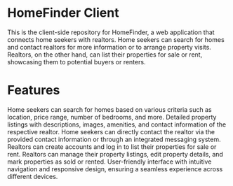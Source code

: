 # HomeFinder Client
This is the client-side repository for HomeFinder, a web application that connects home seekers with realtors. Home seekers can search for homes and contact realtors for more information or to arrange property visits. Realtors, on the other hand, can list their properties for sale or rent, showcasing them to potential buyers or renters.

# Features
Home seekers can search for homes based on various criteria such as location, price range, number of bedrooms, and more.
Detailed property listings with descriptions, images, amenities, and contact information of the respective realtor.
Home seekers can directly contact the realtor via the provided contact information or through an integrated messaging system.
Realtors can create accounts and log in to list their properties for sale or rent.
Realtors can manage their property listings, edit property details, and mark properties as sold or rented.
User-friendly interface with intuitive navigation and responsive design, ensuring a seamless experience across different devices.
